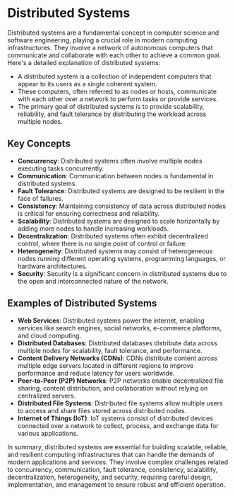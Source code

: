 # Distributed Systems

Distributed systems are a fundamental concept in computer science and software engineering, playing a crucial role in modern computing infrastructures. They involve a network of autonomous computers that communicate and collaborate with each other to achieve a common goal. Here's a detailed explanation of distributed systems:

- A distributed system is a collection of independent computers that appear to its users as a single coherent system. 
- These computers, often referred to as nodes or hosts, communicate with each other over a network to perform tasks or provide services.
- The primary goal of distributed systems is to provide scalability, reliability, and fault tolerance by distributing the workload across multiple nodes.

## Key Concepts
- **Concurrency**: Distributed systems often involve multiple nodes executing tasks concurrently. 
- **Communication**: Communication between nodes is fundamental in distributed systems. 
- **Fault Tolerance**: Distributed systems are designed to be resilient in the face of failures. 
- **Consistency**: Maintaining consistency of data across distributed nodes is critical for ensuring correctness and reliability. 
- **Scalability**: Distributed systems are designed to scale horizontally by adding more nodes to handle increasing workloads. 
- **Decentralization**: Distributed systems often exhibit decentralized control, where there is no single point of control or failure. 
- **Heterogeneity**: Distributed systems may consist of heterogeneous nodes running different operating systems, programming languages, or hardware architectures. 
- **Security**: Security is a significant concern in distributed systems due to the open and interconnected nature of the network.

## Examples of Distributed Systems
- **Web Services**: Distributed systems power the internet, enabling services like search engines, social networks, e-commerce platforms, and cloud computing. 
- **Distributed Databases**: Distributed databases distribute data across multiple nodes for scalability, fault tolerance, and performance. 
- **Content Delivery Networks (CDNs)**: CDNs distribute content across multiple edge servers located in different regions to improve performance and reduce latency for users worldwide. 
- **Peer-to-Peer (P2P) Networks**: P2P networks enable decentralized file sharing, content distribution, and collaboration without relying on centralized servers. 
- **Distributed File Systems**: Distributed file systems allow multiple users to access and share files stored across distributed nodes. 
- **Internet of Things (IoT)**: IoT systems consist of distributed devices connected over a network to collect, process, and exchange data for various applications.

In summary, distributed systems are essential for building scalable, reliable, and resilient computing infrastructures that can handle the demands of modern applications and services. They involve complex challenges related to concurrency, communication, fault tolerance, consistency, scalability, decentralization, heterogeneity, and security, requiring careful design, implementation, and management to ensure robust and efficient operation.
